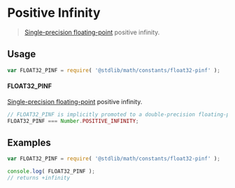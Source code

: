 Positive Infinity
===
> [Single-precision floating-point][ieee754] positive infinity.


<!-- <usage> -->
## Usage

``` javascript
var FLOAT32_PINF = require( '@stdlib/math/constants/float32-pinf' );
```

#### FLOAT32_PINF

[Single-precision floating-point][ieee754] positive infinity.

``` javascript
// FLOAT32_PINF is implicitly promoted to a double-precision floating-point number...
FLOAT32_PINF === Number.POSITIVE_INFINITY;
```
<!-- </usage> -->


<!-- <examples> -->
## Examples

``` javascript
var FLOAT32_PINF = require( '@stdlib/math/constants/float32-pinf' );

console.log( FLOAT32_PINF );
// returns +infinity
```
<!-- </examples> -->


<!-- <links> -->
[ieee754]: https://en.wikipedia.org/wiki/IEEE_754-1985
<!-- </links> -->
